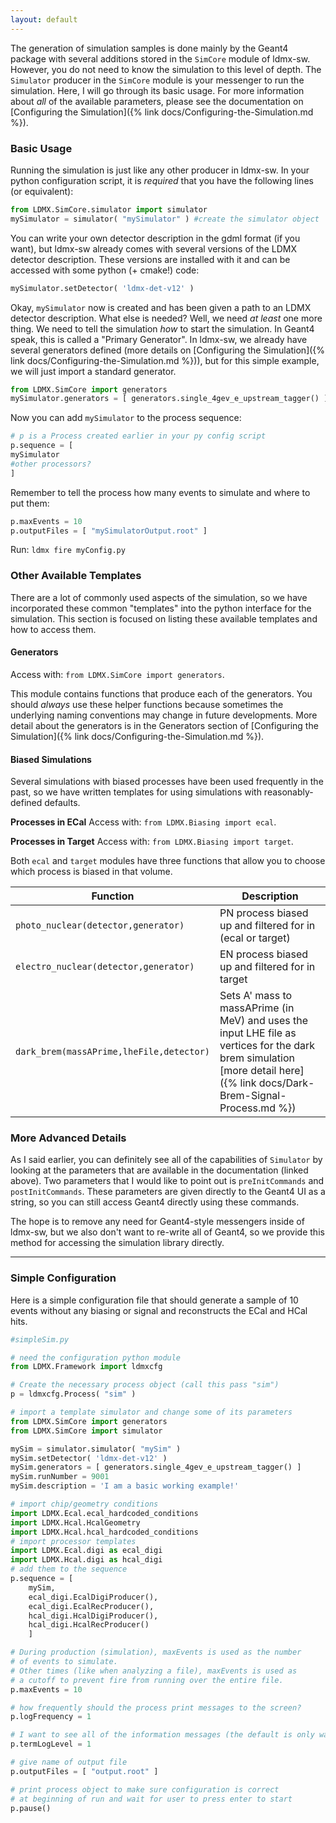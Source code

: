 ```yaml
---
layout: default
---
```


The generation of simulation samples is done mainly by the Geant4 package with several additions stored in the `SimCore` module of ldmx-sw. However, you do not need to know the simulation to this level of depth. The `Simulator` producer in the `SimCore` module is your messenger to run the simulation. Here, I will go through its basic usage. For more information about _all_ of the available parameters, please see the documentation on [Configuring the Simulation]({% link docs/Configuring-the-Simulation.md %}).

### Basic Usage
Running the simulation is just like any other producer in ldmx-sw. In your python configuration script, it is _required_ that you have the following lines (or equivalent):
```python
from LDMX.SimCore.simulator import simulator
mySimulator = simulator( "mySimulator" ) #create the simulator object
```
You can write your own detector description in the gdml format (if you want), but ldmx-sw already comes with several versions of the LDMX detector description. These versions are installed with it and can be accessed with some python (+ cmake!) code:
```python
mySimulator.setDetector( 'ldmx-det-v12' )
```
Okay, `mySimulator` now is created and has been given a path to an LDMX detector description.
What else is needed? Well, we need _at least_ one more thing. We need to tell the simulation _how_ to start the simulation. In Geant4 speak, this is called a "Primary Generator". In ldmx-sw, we already have several generators defined (more details on [Configuring the Simulation]({% link docs/Configuring-the-Simulation.md %})), but for this simple example, we will just import a standard generator.
```python
from LDMX.SimCore import generators
mySimulator.generators = [ generators.single_4gev_e_upstream_tagger() ]
```
Now you can add `mySimulator` to the process sequence:
```python
# p is a Process created earlier in your py config script
p.sequence = [ 
mySimulator 
#other processors?
]
```
Remember to tell the process how many events to simulate and where to put them:
```python
p.maxEvents = 10
p.outputFiles = [ "mySimulatorOutput.root" ]
```

Run: `ldmx fire myConfig.py`

### Other Available Templates
There are a lot of commonly used aspects of the simulation, so we have incorporated these common "templates" into the python interface for the simulation. 
This section is focused on listing these available templates and how to access them.

#### Generators
Access with: `from LDMX.SimCore import generators`.

This module contains functions that produce each of the generators. You should _always_ use these helper functions because sometimes the underlying naming conventions may change in future developments. More detail about the generators is in the Generators section of [Configuring the Simulation]({% link docs/Configuring-the-Simulation.md %}).

#### Biased Simulations
Several simulations with biased processes have been used frequently in the past, so we have written templates for using simulations with reasonably-defined defaults.

**Processes in ECal**
Access with: `from LDMX.Biasing import ecal`.

**Processes in Target**
Access with: `from LDMX.Biasing import target`.

Both `ecal` and `target` modules have three functions that allow you to choose which process is biased in that volume.

Function | Description
---|---
`photo_nuclear(detector,generator)` | PN process biased up and filtered for in (ecal or target)
`electro_nuclear(detector,generator)` | EN process biased up and filtered for in target
`dark_brem(massAPrime,lheFile,detector)` | Sets A' mass to massAPrime (in MeV) and uses the input LHE file as vertices for the dark brem simulation [more detail here]({% link docs/Dark-Brem-Signal-Process.md %})

### More Advanced Details
As I said earlier, you can definitely see all of the capabilities of `Simulator` by looking at the parameters that are available in the documentation (linked above). Two parameters that I would like to point out is `preInitCommands` and `postInitCommands`. These parameters are given directly to the Geant4 UI as a string, so you can still access Geant4 directly using these commands.

The hope is to remove any need for Geant4-style messengers inside of ldmx-sw, but we also don't want to re-write all of Geant4, so we provide this method for accessing the simulation library directly.

---
### Simple Configuration
Here is a simple configuration file that should generate a sample of 10 events without any biasing or signal and reconstructs the ECal and HCal hits.
```python
#simpleSim.py

# need the configuration python module
from LDMX.Framework import ldmxcfg

# Create the necessary process object (call this pass "sim")
p = ldmxcfg.Process( "sim" )

# import a template simulator and change some of its parameters
from LDMX.SimCore import generators
from LDMX.SimCore import simulator

mySim = simulator.simulator( "mySim" )
mySim.setDetector( 'ldmx-det-v12' )
mySim.generators = [ generators.single_4gev_e_upstream_tagger() ]
mySim.runNumber = 9001
mySim.description = 'I am a basic working example!'

# import chip/geometry conditions
import LDMX.Ecal.ecal_hardcoded_conditions
import LDMX.Hcal.HcalGeometry
import LDMX.Hcal.hcal_hardcoded_conditions
# import processor templates
import LDMX.Ecal.digi as ecal_digi
import LDMX.Hcal.digi as hcal_digi
# add them to the sequence
p.sequence = [
    mySim,
    ecal_digi.EcalDigiProducer(),
    ecal_digi.EcalRecProducer(),
    hcal_digi.HcalDigiProducer(),
    hcal_digi.HcalRecProducer()
    ]

# During production (simulation), maxEvents is used as the number
# of events to simulate.
# Other times (like when analyzing a file), maxEvents is used as
# a cutoff to prevent fire from running over the entire file.
p.maxEvents = 10

# how frequently should the process print messages to the screen?
p.logFrequency = 1

# I want to see all of the information messages (the default is only warnings and errors)
p.termLogLevel = 1

# give name of output file
p.outputFiles = [ "output.root" ]

# print process object to make sure configuration is correct
# at beginning of run and wait for user to press enter to start
p.pause()
```
